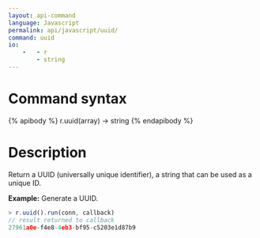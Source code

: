 ```yaml
---
layout: api-command
language: Javascript
permalink: api/javascript/uuid/
command: uuid
io:
    -   - r
        - string
---
```


# Command syntax #

{% apibody %}
r.uuid(array) &rarr; string
{% endapibody %}

# Description #

Return a UUID (universally unique identifier), a string that can be used as a unique ID.

__Example:__ Generate a UUID.

```js
> r.uuid().run(conn, callback)
// result returned to callback
27961a0e-f4e8-4eb3-bf95-c5203e1d87b9
```
